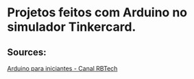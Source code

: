 # Projetos feitos com Arduino no simulador Tinkercard.

## Sources:
[Arduino para iniciantes - Canal RBTech](https://www.youtube.com/watch?v=TKzK3NF0zR0&list=PLInBAd9OZCzwU8BQjwFYDXwt3xHs14Clh&ab_channel=RBtech)
